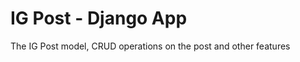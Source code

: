 # IG Post - Django App

The IG Post model, CRUD operations on the post and other features <br /><br />

